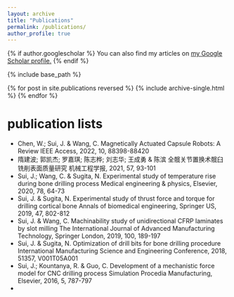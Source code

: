```yaml
---
layout: archive
title: "Publications"
permalink: /publications/
author_profile: true
---
```


{% if author.googlescholar %}
  You can also find my articles on <u><a href="{{author.googlescholar}}">my Google Scholar profile</a>.</u>
{% endif %}

{% include base_path %}

{% for post in site.publications reversed %}
  {% include archive-single.html %}
{% endfor %}

publication lists
======
* Chen, W.; Sui, J. & Wang, C. Magnetically Actuated Capsule Robots: A Review IEEE Access, 2022, 10, 88398-88420
* 隋建波; 郭凯杰; 罗嘉琪; 陈志桦; 刘志华; 王成勇 & 陈滨 全髋关节置换术髋臼铣削表面质量研究 机械工程学报, 2021, 57, 93-101
* Sui, J.; Wang, C. & Sugita, N. Experimental study of temperature rise during bone drilling process Medical engineering & physics, Elsevier, 2020, 78, 64-73
* Sui, J. & Sugita, N. Experimental study of thrust force and torque for drilling cortical bone Annals of biomedical engineering, Springer US, 2019, 47, 802-812
* Sui, J. & Wang, C. Machinability study of unidirectional CFRP laminates by slot milling The International Journal of Advanced Manufacturing Technology, Springer London, 2019, 100, 189-197
* Sui, J. & Sugita, N. Optimization of drill bits for bone drilling procedure International Manufacturing Science and Engineering Conference, 2018, 51357, V001T05A001
* Sui, J.; Kountanya, R. & Guo, C. Development of a mechanistic force model for CNC drilling process Simulation Procedia Manufacturing, Elsevier, 2016, 5, 787-797
* <!--- **B.** Second option with bold. --->
